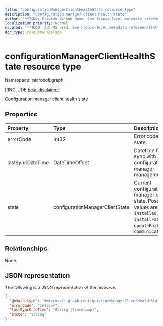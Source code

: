```yaml
---
title: "configurationManagerClientHealthState resource type"
description: "Configuration manager client health state"
author: "**TODO: Provide Github Name. See [topic-level metadata reference](https://msgo.azurewebsites.net/add/document/guidelines/metadata.html#topic-level-metadata)**"
localization_priority: Normal
ms.prod: "**TODO: Add MS prod. See [topic-level metadata reference](https://msgo.azurewebsites.net/add/document/guidelines/metadata.html#topic-level-metadata)**"
doc_type: resourcePageType
---
```


# configurationManagerClientHealthState resource type

Namespace: microsoft.graph

[!INCLUDE [beta-disclaimer](../../includes/beta-disclaimer.md)]

Configuration manager client health state

## Properties
|Property|Type|Description|
|:---|:---|:---|
|errorCode|Int32|Error code for failed state.|
|lastSyncDateTime|DateTimeOffset|Datetime for last sync with configuration manager management point.|
|state|configurationManagerClientState|Current configuration manager client state. Possible values are: `unknown`, `installed`, `healthy`, `installFailed`, `updateFailed`, `communicationError`.|

## Relationships
None.

## JSON representation
The following is a JSON representation of the resource.
<!-- {
  "blockType": "resource",
  "@odata.type": "microsoft.graph.configurationManagerClientHealthState"
}
-->
``` json
{
  "@odata.type": "#microsoft.graph.configurationManagerClientHealthState",
  "errorCode": "Integer",
  "lastSyncDateTime": "String (timestamp)",
  "state": "String"
}
```

